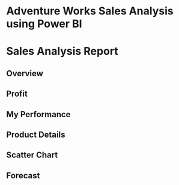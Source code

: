 # Adventure Works Sales Analysis using Power BI

# Sales Analysis Report

## Overview
## Profit
## My Performance
## Product Details
## Scatter Chart
## Forecast
